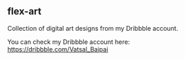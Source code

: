 flex-art
--------
Collection of digital art designs from my Dribbble account.

You can check my Dribbble account here:
https://dribbble.com/Vatsal_Bajpai
